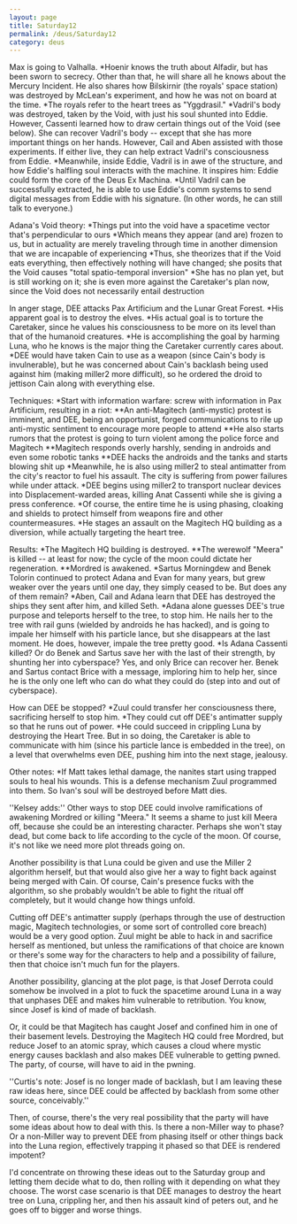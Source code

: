 ```yaml
---
layout: page
title: Saturday12
permalink: /deus/Saturday12
category: deus
---
```

Max is going to Valhalla.
*Hoenir knows the truth about Alfadir, but has been sworn to secrecy. Other than that, he will share all he knows about the Mercury Incident. He also shares how Bilskirnir (the royals' space station) was destroyed by McLean's experiment, and how he was not on board at the time.
*The royals refer to the heart trees as &quot;Yggdrasil.&quot;
*Vadril's body was destroyed, taken by the Void, with just his soul shunted into Eddie. However, Cassenti learned how to draw certain things out of the Void (see below). She can recover Vadril's body -- except that she has more important things on her hands. However, Cail and Aben assisted with those experiments. If either live, they can help extract Vadril's consciousness from Eddie.
*Meanwhile, inside Eddie, Vadril is in awe of the structure, and how Eddie's halfling soul interacts with the machine. It inspires him: Eddie could form the core of the Deus Ex Machina.
*Until Vadril can be successfully extracted, he is able to use Eddie's comm systems to send digital messages from Eddie with his signature. (In other words, he can still talk to everyone.)

Adana's Void theory:
*Things put into the void have a spacetime vector that's perpendicular to ours
*Which means they appear (and are) frozen to us, but in actuality are merely traveling through time in another dimension that we are incapable of experiencing
*Thus, she theorizes that if the Void eats everything, then effectively nothing will have changed; she posits that the Void causes &quot;total spatio-temporal inversion&quot;
*She has no plan yet, but is still working on it; she is even more against the Caretaker's plan now, since the Void does not necessarily entail destruction

In anger stage, DEE attacks Pax Artificium and the Lunar Great Forest.
*His apparent goal is to destroy the elves.
*His actual goal is to torture the Caretaker, since he values his consciousness to be more on its level than that of the humanoid creatures.
*He is accomplishing the goal by harming Luna, who he knows is the major thing the Caretaker currently cares about.
*DEE would have taken Cain to use as a weapon (since Cain's body is invulnerable), but he was concerned about Cain's backlash being used against him (making miller2 more difficult), so he ordered the droid to jettison Cain along with everything else.

Techniques:
*Start with information warfare: screw with information in Pax Artificium, resulting in a riot:
**An anti-Magitech (anti-mystic) protest is imminent, and DEE, being an opportunist, forged communications to rile up anti-mystic sentiment to encourage more people to attend
**He also starts rumors that the protest is going to turn violent among the police force and Magitech
**Magitech responds overly harshly, sending in androids and even some robotic tanks
**DEE hacks the androids and the tanks and starts blowing shit up
*Meanwhile, he is also using miller2 to steal antimatter from the city's reactor to fuel his assault. The city is suffering from power failures while under attack.
*DEE begins using miller2 to transport nuclear devices into Displacement-warded areas, killing Anat Cassenti while she is giving a press conference.
*Of course, the entire time he is using phasing, cloaking and shields to protect himself from weapons fire and other countermeasures.
*He stages an assault on the Magitech HQ building as a diversion, while actually targeting the heart tree.

Results:
*The Magitech HQ building is destroyed.
**The werewolf &quot;Meera&quot; is killed -- at least for now; the cycle of the moon could dictate her regeneration.
**Mordred is awakened.
*Sartus Morningdew and Benek Tolorin continued to protect Adana and Evan for many years, but grew weaker over the years until one day, they simply ceased to be. But does any of them remain?
*Aben, Cail and Adana learn that DEE has destroyed the ships they sent after him, and killed Seth.
*Adana alone guesses DEE's true purpose and teleports herself to the tree, to stop him. He nails her to the tree with rail guns (wielded by androids he has hacked), and is going to impale her himself with his particle lance, but she disappears at the last moment. He does, however, impale the tree pretty good.
*Is Adana Cassenti killed? Or do Benek and Sartus save her with the last of their strength, by shunting her into cyberspace? Yes, and only Brice can recover her. Benek and Sartus contact Brice with a message, imploring him to help her, since he is the only one left who can do what they could do (step into and out of cyberspace).

How can DEE be stopped?
*Zuul could transfer her consciousness there, sacrificing herself to stop him.
*They could cut off DEE's antimatter supply so that he runs out of power.
*He could succeed in crippling Luna by destroying the Heart Tree. But in so doing, the Caretaker is able to communicate with him (since his particle lance is embedded in the tree), on a level that overwhelms even DEE, pushing him into the next stage, jealousy.

Other notes:
*If Matt takes lethal damage, the nanites start using trapped souls to heal his wounds. This is a defense mechanism Zuul programmed into them. So Ivan's soul will be destroyed before Matt dies.

''Kelsey adds:''
Other ways to stop DEE could involve ramifications of awakening Mordred or killing &quot;Meera.&quot;  It seems a shame to just kill Meera off, because she could be an interesting character.  Perhaps she won't stay dead, but come back to life according to the cycle of the moon.  Of course, it's not like we need more plot threads going on.

Another possibility is that Luna could be given and use the Miller 2 algorithm herself, but that would also give her a way to fight back against being merged with Cain.  Of course, Cain's presence fucks with the algorithm, so she probably wouldn't be able to fight the ritual off completely, but it would change how things unfold.

Cutting off DEE's antimatter supply (perhaps through the use of destruction magic, Magitech technologies, or some sort of controlled core breach) would be a very good option.  Zuul might be able to hack in and sacrifice herself as mentioned, but unless the ramifications of that choice are known or there's some way for the characters to help and a possibility of failure, then that choice isn't much fun for the players.

Another possibility, glancing at the plot page, is that Josef Derrota could somehow be involved in a plot to fuck the spacetime around Luna in a way that unphases DEE and makes him vulnerable to retribution.  You know, since Josef is kind of made of backlash.

Or, it could be that Magitech has caught Josef and confined him in one of their basement levels.  Destroying the Magitech HQ could free Mordred, but reduce Josef to an atomic spray, which causes a cloud where mystic energy causes backlash and also makes DEE vulnerable to getting pwned.  The party, of course, will have to aid in the pwning.

''Curtis's note: Josef is no longer made of backlash, but I am leaving these raw ideas here, since DEE could be affected by backlash from some other source, conceivably.''

Then, of course, there's the very real possibility that the party will have some ideas about how to deal with this.  Is there a non-Miller way to phase?  Or a non-Miller way to prevent DEE from phasing itself or other things back into the Luna region, effectively trapping it phased so that DEE is rendered impotent?

I'd concentrate on throwing these ideas out to the Saturday group and letting them decide what to do, then rolling with it depending on what they choose.  The worst case scenario is that DEE manages to destroy the heart tree on Luna, crippling her, and then his assault kind of peters out, and he goes off to bigger and worse things.
